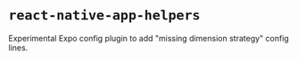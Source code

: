 # `react-native-app-helpers`

Experimental Expo config plugin to add "missing dimension strategy" config lines.
